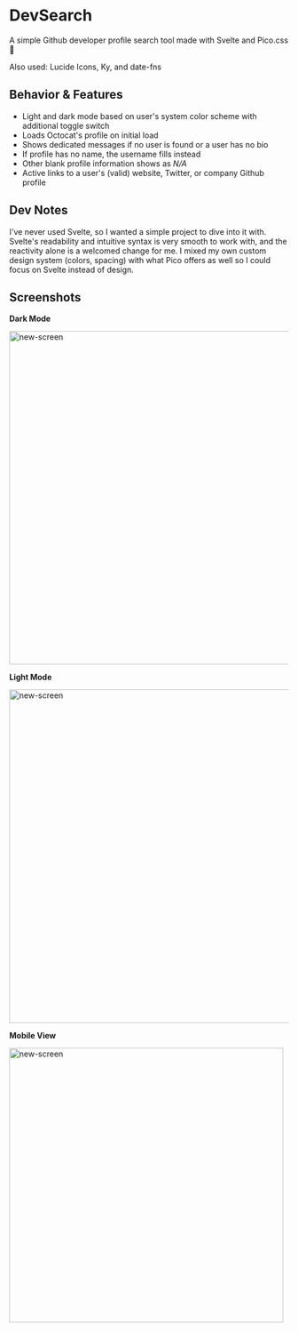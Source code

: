 # DevSearch

A simple Github developer profile search tool made with Svelte and Pico.css 💜

Also used: Lucide Icons, Ky, and date-fns

## Behavior & Features

- Light and dark mode based on user's system color scheme with additional toggle switch
- Loads Octocat's profile on initial load
- Shows dedicated messages if no user is found or a user has no bio
- If profile has no name, the username fills instead
- Other blank profile information shows as _N/A_
- Active links to a user's (valid) website, Twitter, or company Github profile

## Dev Notes

I've never used Svelte, so I wanted a simple project to dive into it with. Svelte's readability and intuitive syntax is very smooth to work with, and the reactivity alone is a welcomed change for me. I mixed my own custom design system (colors, spacing) with what Pico offers as well so I could focus on Svelte instead of design.

## Screenshots

**Dark Mode**

<img width="600" alt="new-screen" src="https://github.com/briannarenni/devsearch-app/assets/69635579/03327e68-e309-4ad7-9ab0-b3dc928ceed1">

**Light Mode**

<img width="600" alt="new-screen" src="https://github.com/briannarenni/devsearch-app/assets/69635579/be0cb012-9b66-4cc8-a9f7-2d860401f714">

**Mobile View**

<img width="494" alt="new-screen" src="https://github.com/briannarenni/devsearch-app/assets/69635579/886c5cb8-257f-45b5-a74f-dab1677b6271">

